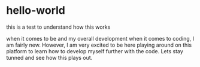 # hello-world
this is a test to understand how this works

when it comes to be and my overall development when it comes to coding, I am fairly new. However, I am very excited to be here playing around on this platform to learn how to develop myself further with the code.
Lets stay tunned and see how this plays out.  
